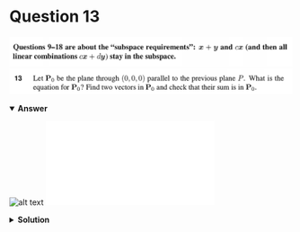 # Question 13
![alt text](../ques-ref-9-18.png)
![alt text](q13.png)

<details open>
<summary><b>Answer</b></summary>

![alt text](a13.svg)
![alt text](a13.py)
</details>

<details>
<summary><b>Solution</b></summary>

![alt text](s13.png)
</details>
